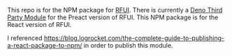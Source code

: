 This repo is for the NPM package for [RFUI](https://rfui.deno.dev/). There is currently a [Deno Third Party Module](https://deno.land/x) for the Preact version of RFUI. This NPM package is for the React version of RFUI.

I referenced https://blog.logrocket.com/the-complete-guide-to-publishing-a-react-package-to-npm/ in order to publish this module.
